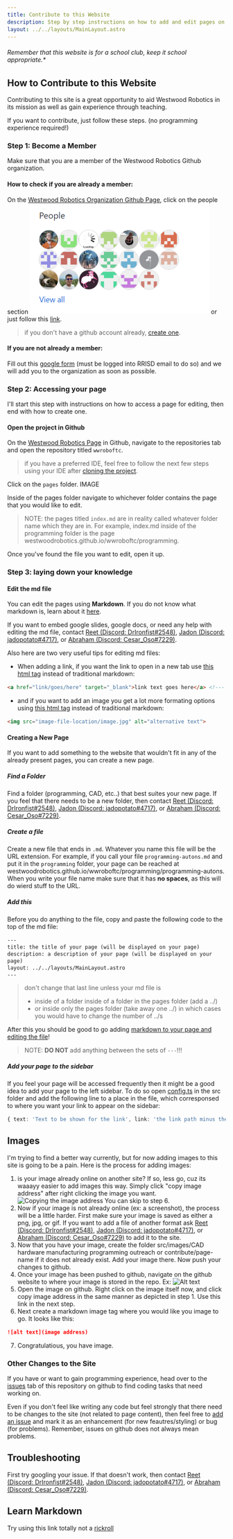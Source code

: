 ```yaml
---
title: Contribute to this Website
description: Step by step instructions on how to add and edit pages on this website.
layout: ../../layouts/MainLayout.astro
---
```


###### Remember that this website is for a school club, keep it school appropriate.*

## How to Contribute to this Website
Contributing to this site is a great opportunity to aid Westwood Robotics in its mission as well as gain experience through teaching.

If you want to contribute, just follow these steps. (no programming experience required!)
<!--- TODO: Once the Github tutorial is complete, just change the first step to a link to the Github page --->
### Step 1: Become a Member
Make sure that you are a member of the Westwood Robotics Github organization. 

#### How to check if you are already a member:
On the <a href="https://github.com/WestwoodRobotics" target="_blank">Westwood Robotics Organization Github Page</a>, click on the people section ![](2022-08-07-17-12-53.png) or just follow this <a href="https://github.com/orgs/WestwoodRobotics/people" target="_blank">link</a>.
> if you don't have a github account already, <a href="https://github.com/signup" target="_blank">create one</a>.

#### If you are not already a member:
Fill out this <a href="https://forms.gle/suwh3sPg8qEHCRez5" target="_blank">google form</a> (must be logged into RRISD email to do so) and we will add you to the organization as soon as possible.

### Step 2: Accessing your page
I'll start this step with instructions on how to access a page for editing, then end with how to create one.

#### Open the project in Github
On the <a href="https://github.com/WestwoodRobotics" target="_blank">Westwood Robotics Page</a> in Github, navigate to the repositories tab and open the repository titled ```wwroboftc```.

> if you have a preferred IDE, feel free to follow the next few steps using your IDE after <a href="/wwroboftc/programming/GitHub" target="_blank">cloning the project</a>.

Click on the ```pages``` folder.
IMAGE

Inside of the pages folder navigate to whichever folder contains the page that you would like to edit.

> NOTE: the pages titled ```index.md``` are in reality called whatever folder name which they are in. For example, index.md inside of the programming folder is the page westwoodrobotics.github.io/wwroboftc/programming.

Once you've found the file you want to edit, open it up. 

### Step 3: laying down your knowledge

#### Edit the md file
You can edit the pages using **Markdown**. If you do not know what markdown is, learn about it <a href="https://www.markdownguide.org/cheat-sheet/" target="_blank">here</a>.

If you want to embed google slides, google docs, or need any help with editing the md file, contact <a href="https://discord.com/users/726608190023663666" target="_blank">Reet (Discord: DrIronfist#2548)</a>, <a href="https://discord.com/users/542163475380830208" target="_blank">Jadon (Discord: jadopotato#4717)</a>, or <a href="https://discord.com/users/770472531324698624" target="_blank">Abraham (Discord: Cesar_Oso#7229)</a>.

Also here are two very useful tips for editing md files:
- When adding a link, if you want the link to open in a new tab use <a href="https://www.w3schools.com/tags/tag_img.asp" target="_blank">this html tag</a> instead of traditional markdown:
```md
<a href="link/goes/here" target="_blank">link text goes here</a> <!--- Leave the target blank thingy the same --->
```
- and if you want to add an image you get a lot more formating options using <a href="https://www.w3schools.com/tags/tag_a.asp" target="_blank">this html tag</a> instead of traditional markdown:
```md
<img src="image-file-location/image.jpg" alt="alternative text">
```

#### Creating a New Page
If you want to add something to the website that wouldn't fit in any of the already present pages, you can create a new page.

##### Find a Folder
Find a folder (programming, CAD, etc..) that best suites your new page. If you feel that there needs to be a new folder, then contact <a href="https://discord.com/users/726608190023663666" target="_blank">Reet (Discord: DrIronfist#2548)</a>, <a href="https://discord.com/users/542163475380830208" target="_blank">Jadon (Discord: jadopotato#4717)</a>, or <a href="https://discord.com/users/770472531324698624" target="_blank">Abraham (Discord: Cesar_Oso#7229)</a>. 

##### Create a file
Create a new file that ends in ```.md```. Whatever you name this file will be the URL extension. For example, if you call your file ```programming-autons.md``` and put it in the ```programming``` folder, your page can be reached at westwoodrobotics.github.io/wwroboftc/programming/programming-autons. When you write your file name make sure that it has **no spaces**, as this will do wierd stuff to the URL.

##### Add this
Before you do anything to the file, copy and paste the following code to the top of the md file:
```
---
title: the title of your page (will be displayed on your page)
description: a description of your page (will be displayed on your page)
layout: ../../layouts/MainLayout.astro
---
```
> don't change that last line unless your md file is 
> - inside of a folder inside of a folder in the pages folder (add a ../)
> - or inside only the pages folder (take away one ../)
> in which cases you would have to change the number of ../s 

After this you should be good to go adding [markdown to your page and editing the file](#edit-the-md-file)!
> NOTE: **DO NOT** add anything between the sets of ```---```!!!

##### Add your page to the sidebar
If you feel your page will be accessed frequently then it might be a good idea to add your page to the left sidebar.
To do so open [config.ts](https://github.com/WestwoodRobotics/wwroboftc/blob/main/src/config.ts) in the src folder and add the following line to a place in the file, which corresponsed to where you want your link to appear on the sidebar:
```ts
{ text: 'Text to be shown for the link', link: 'the link path minus the wwroboftc and main parent folder' },
```

## Images
I'm trying to find a better way currently, but for now adding images to this site is going to be a pain.
Here is the process for adding images:
1. is your image already online on another site? If so, less go, cuz its waaayy easier to add images this way. Simply click "copy image address" after right clicking the image you want. ![Copying the image address](https://github.com/WestwoodRobotics/wwroboftc/blob/main/src/images/Contribute/copy-image-address.png?raw=true) You can skip to step 6.
2. Now if your image is not already online (ex: a screenshot), the process will be a little harder. First make sure your image is saved as either a png, jpg, or gif. If you want to add a file of another format ask <a href="https://discord.com/users/726608190023663666" target="_blank">Reet (Discord: DrIronfist#2548)</a>, <a href="https://discord.com/users/542163475380830208" target="_blank">Jadon (Discord: jadopotato#4717)</a>, or <a href="https://discord.com/users/770472531324698624" target="_blank">Abraham (Discord: Cesar_Oso#7229)</a> to add it to the site. 
3. Now that you have your image, create the folder src/images/CAD hardware manufacturing programming outreach or contribute/page-name if it does not already exist. Add your image there. Now push your changes to github. 
4. Once your image has been pushed to github, navigate on the github website to where your image is stored in the repo. Ex: ![Alt text](https://github.com/WestwoodRobotics/wwroboftc/blob/main/src/images/Contribute/image-in-repo.png?raw=true)
5. Open the image on github. Right click on the image itself now, and click copy image address in the same manner as depicted in step 1. Use this link in the next step.
6. Next create a markdown image tag where you would like you image to go. It looks like this:
```md
![alt text](image address)
```
7. Congratulatious, you have image.


### Other Changes to the Site
If you have or want to gain programming experience, head over to the <a href="https://github.com/WestwoodRobotics/wwroboftc/issues" target="_blank">issues</a> tab of this repository on github to find coding tasks that need working on.

Even if you don't feel like writing any code but feel strongly that there need to be changes to the site (not related to page content), then feel free to <a href="https://github.com/WestwoodRobotics/wwroboftc/issues" target="_blank">add an issue</a> and mark it as an enhancement (for new feautres/styling) or bug (for problems). Remember, issues on github does not always mean problems.

## Troubleshooting
First try googling your issue. If that doesn't work, then contact <a href="https://discord.com/users/726608190023663666" target="_blank">Reet (Discord: DrIronfist#2548)</a>, <a href="https://discord.com/users/542163475380830208" target="_blank">Jadon (Discord: jadopotato#4717)</a>, or <a href="https://discord.com/users/770472531324698624" target="_blank">Abraham (Discord: Cesar_Oso#7229)</a>. 

## Learn Markdown
Try using this link totally not a [rickroll](https://commonmark.org/help/tutorial/)


